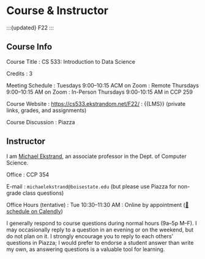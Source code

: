 # Course & Instructor

:::{updated} F22
:::

## Course Info

Course Title
:   CS 533: Introduction to Data Science

Credits
:   3

Meeting Schedule
:   Tuesdays 9:00–10:15 ACM on Zoom
:   Remote Thursdays 9:00–10:15 AM on Zoom
:   In-Person Thursdays 9:00-10:15 AM in CCP 259

Course Website
:   <https://cs533.ekstrandom.net/F22/>
:   {{LMS}} (private links, grades, and assignments)

Course Discussion
:   Piazza

## Instructor

I am [Michael Ekstrand](https://md.ekstrandom.net), an associate professor in the Dept. of Computer
Science.

Office
:   CCP 354

E-mail
:   `michaelekstrand@boisestate.edu` (but please use Piazza for non-grade class questions)

Office Hours (tentative)
:   Tue 10:30–11:30 AM
:   Online by appointment ([📅 schedule on Calendly](https://calendly.com/mdekstrand))

I generally respond to course questions during normal hours (9a–5p M–F).
I may occasionally reply to a question in an evening or on the weekend, but do not plan on it.
I strongly encourage you to reply to each others' questions in Piazza; I would prefer to endorse a student answer than write my own, as answering questions is a valuable tool for learning.
